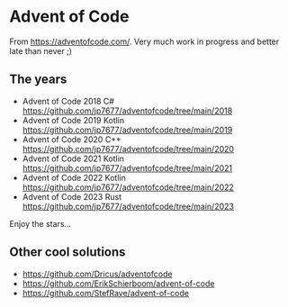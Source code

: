 # Advent of Code

From <https://adventofcode.com/>. Very much work in progress and better late than never ;)

## The years

- Advent of Code 2018 C# <https://github.com/jp7677/adventofcode/tree/main/2018>
- Advent of Code 2019 Kotlin <https://github.com/jp7677/adventofcode/tree/main/2019>
- Advent of Code 2020 C++ <https://github.com/jp7677/adventofcode/tree/main/2020>
- Advent of Code 2021 Kotlin <https://github.com/jp7677/adventofcode/tree/main/2021>
- Advent of Code 2022 Kotlin <https://github.com/jp7677/adventofcode/tree/main/2022>
- Advent of Code 2023 Rust <https://github.com/jp7677/adventofcode/tree/main/2023>

Enjoy the stars...

## Other cool solutions

- <https://github.com/Dricus/adventofcode>
- <https://github.com/ErikSchierboom/advent-of-code>
- <https://github.com/StefRave/advent-of-code>

